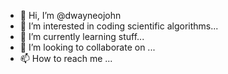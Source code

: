 - 👋 Hi, I’m @dwayneojohn
- 👀 I’m interested in coding scientific algorithms...
- 🌱 I’m currently learning stuff...
- 💞️ I’m looking to collaborate on ...
- 📫 How to reach me ...

<!---
dwayneojohn/dwayneojohn is a ✨ special ✨ repository because its `README.md` (this file) appears on your GitHub profile.
You can click the Preview link to take a look at your changes.
--->
